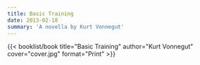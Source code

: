 ```yaml
---
title: Basic Training
date: 2013-02-18
summary: 'A novella by Kurt Vonnegut'
---
```


{{< booklist/book
title="Basic Training"
author="Kurt Vonnegut"
cover="cover.jpg"
format="Print" >}}
